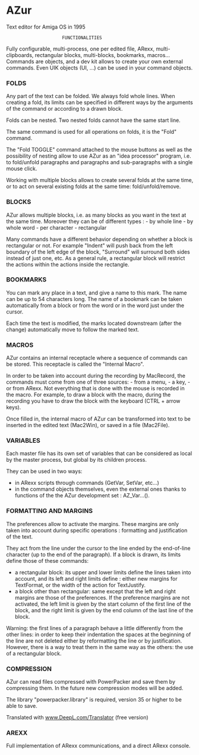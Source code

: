 # AZur
Text editor for Amiga OS in 1995


                         FUNCTIONALITIES



Fully configurable, multi-process, one per edited file, ARexx, multi-clipboards, rectangular blocks, multi-blocks, bookmarks, macros... Commands are objects, and a dev kit allows to create your own external commands. Even UIK objects (UI, ...) can be used in your command objects.


### FOLDS

Any part of the text can be folded. We always fold whole lines. 
When creating a fold, its limits can be specified in different ways by the arguments of the command or according to a drawn block.

Folds can be nested. Two nested folds cannot have the same start line.

The same command is used for all operations on folds, it is the "Fold" command.

The "Fold TOGGLE" command attached to the mouse buttons as well as the possibility of nesting allow to use AZur as an "idea processor" program, i.e. to fold/unfold paragraphs and paragraphs and sub-paragraphs with a single mouse click.

Working with multiple blocks allows to create several folds at the same time, or to act on several existing folds at the same time: fold/unfold/remove.


### BLOCKS

AZur allows multiple blocks, i.e. as many blocks as you want in the text at the same time. Moreover they can be of
different types :
    - by whole line
    - by whole word
    - per character
    - rectangular

Many commands have a different behavior depending on whether a block is rectangular or not.
For example "Indent" will push back from the left boundary of the left edge of the block, "Surround" will surround both sides instead of just one, etc.
As a general rule, a rectangular block will restrict the actions within the actions inside the rectangle.


### BOOKMARKS

You can mark any place in a text, and give a name to this mark.
The name can be up to 54 characters long.
The name of a bookmark can be taken automatically from a block or from the word or in the word just under the cursor.

Each time the text is modified, the marks located downstream (after the change) automatically move to follow the marked text.


### MACROS

AZur contains an internal receptacle where a sequence of commands can be stored. This receptacle is called the "Internal Macro".

In order to be taken into account during the recording by MacRecord, the commands must come from one of three sources:
    - from a menu,
    - a key,
    - or from ARexx.
Not everything that is done with the mouse is recorded in the macro.
For example, to draw a block with the macro, during the recording you have to draw the block with the keyboard (CTRL + arrow keys).

Once filled in, the internal macro of AZur can be transformed into text to be inserted in the edited text (Mac2Win), or saved in a file (Mac2File).


### VARIABLES

Each master file has its own set of variables that can be considered as local by the master process, but global by its children process.

They can be used in two ways:
- in ARexx scripts through commands (GetVar, SetVar, etc...)
- in the command objects themselves, even the external ones thanks to functions of the the AZur development set : AZ_Var...().


### FORMATTING AND MARGINS

The preferences allow to activate the margins. These margins are only taken into account during specific operations : formatting and justification of the text.

They act from the line under the cursor to the line ended by the end-of-line character (up to the end of the paragraph).
If a block is drawn, its limits define those of these commands:
- a rectangular block: its upper and lower limits define the lines taken into account, and its left and right limits define : either new margins for TextFormat, or the width of the action for TextJustify.
- a block other than rectangular: same except that the left and right margins are those of the preferences. If the preference margins are not activated, the left limit is given by the start column of the first line of the block, and the right limit is given by the end column of the last line of the block.

Warning: the first lines of a paragraph behave a little differently from the other lines: in order to keep their indentation the spaces at the beginning of the line are not deleted either by reformatting the line or by justification. However, there is a way to treat them in the same way as the others: the use of a rectangular block.


### COMPRESSION

AZur can read files compressed with PowerPacker and save them by compressing them. In the future new compression modes will be added.

The library "powerpacker.library" is required, version 35 or higher to be able to save.

Translated with www.DeepL.com/Translator (free version)


### AREXX

Full implementation of ARexx communications, and a direct ARexx console.
